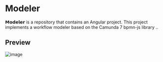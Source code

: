 # Modeler
𝗠𝗼𝗱𝗲𝗹𝗲𝗿 is a repository that contains an Angular project. This project implements a workflow modeler based on the Camunda 7 bpmn-js library ..
## Preview 
![image](https://user-images.githubusercontent.com/84160502/215348615-0345e013-31d4-4ee6-a094-94317a4969f7.png)
